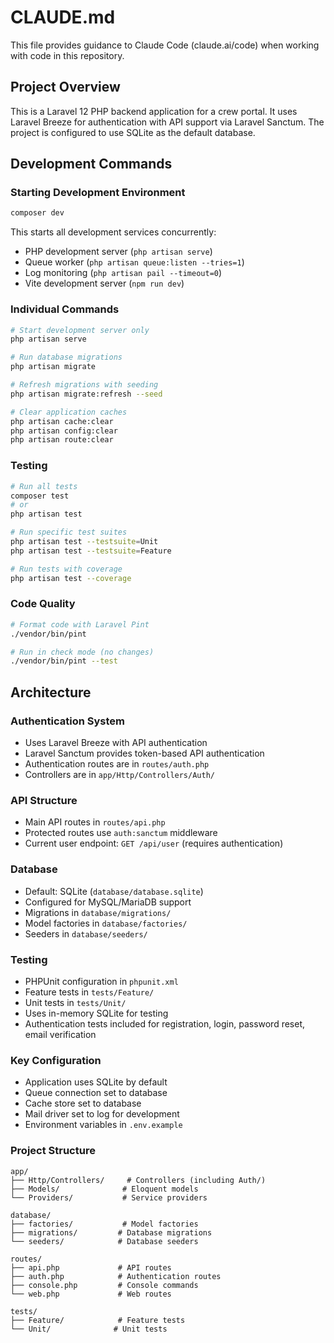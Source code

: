 # CLAUDE.md

This file provides guidance to Claude Code (claude.ai/code) when working with code in this repository.

## Project Overview

This is a Laravel 12 PHP backend application for a crew portal. It uses Laravel Breeze for authentication with API support via Laravel Sanctum. The project is configured to use SQLite as the default database.

## Development Commands

### Starting Development Environment

```bash
composer dev
```

This starts all development services concurrently:

-   PHP development server (`php artisan serve`)
-   Queue worker (`php artisan queue:listen --tries=1`)
-   Log monitoring (`php artisan pail --timeout=0`)
-   Vite development server (`npm run dev`)

### Individual Commands

```bash
# Start development server only
php artisan serve

# Run database migrations
php artisan migrate

# Refresh migrations with seeding
php artisan migrate:refresh --seed

# Clear application caches
php artisan cache:clear
php artisan config:clear
php artisan route:clear
```

### Testing

```bash
# Run all tests
composer test
# or
php artisan test

# Run specific test suites
php artisan test --testsuite=Unit
php artisan test --testsuite=Feature

# Run tests with coverage
php artisan test --coverage
```

### Code Quality

```bash
# Format code with Laravel Pint
./vendor/bin/pint

# Run in check mode (no changes)
./vendor/bin/pint --test
```

## Architecture

### Authentication System

-   Uses Laravel Breeze with API authentication
-   Laravel Sanctum provides token-based API authentication
-   Authentication routes are in `routes/auth.php`
-   Controllers are in `app/Http/Controllers/Auth/`

### API Structure

-   Main API routes in `routes/api.php`
-   Protected routes use `auth:sanctum` middleware
-   Current user endpoint: `GET /api/user` (requires authentication)

### Database

-   Default: SQLite (`database/database.sqlite`)
-   Configured for MySQL/MariaDB support
-   Migrations in `database/migrations/`
-   Model factories in `database/factories/`
-   Seeders in `database/seeders/`

### Testing

-   PHPUnit configuration in `phpunit.xml`
-   Feature tests in `tests/Feature/`
-   Unit tests in `tests/Unit/`
-   Uses in-memory SQLite for testing
-   Authentication tests included for registration, login, password reset, email verification

### Key Configuration

-   Application uses SQLite by default
-   Queue connection set to database
-   Cache store set to database
-   Mail driver set to log for development
-   Environment variables in `.env.example`

### Project Structure

```
app/
├── Http/Controllers/     # Controllers (including Auth/)
├── Models/              # Eloquent models
└── Providers/           # Service providers

database/
├── factories/           # Model factories
├── migrations/         # Database migrations
└── seeders/            # Database seeders

routes/
├── api.php             # API routes
├── auth.php            # Authentication routes
├── console.php         # Console commands
└── web.php             # Web routes

tests/
├── Feature/            # Feature tests
└── Unit/              # Unit tests
```

